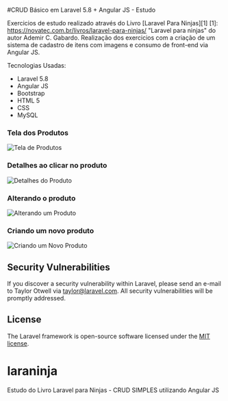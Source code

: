 #CRUD Básico em Laravel 5.8 + Angular JS - Estudo

Exercicios de estudo realizado através do Livro [Laravel Para Ninjas][1]
[1]: https://novatec.com.br/livros/laravel-para-ninjas/ "Laravel para ninjas" do autor Ademir C. Gabardo. Realização dos exercicios com a criação de um sistema de cadastro de itens com imagens e consumo de front-end via Angular JS.

Tecnologias Usadas:
- Laravel 5.8
- Angular JS
- Bootstrap
- HTML 5
- CSS
- MySQL

### Tela dos Produtos
![Tela de Produtos](https://i.imgur.com/cIMLDJs.png "Tela de Produtos")

### Detalhes ao clicar no produto
![Detalhes do Produto](https://i.imgur.com/gkcMpL3.png "Detalhes do Produto")

### Alterando o produto
![Alterando um Produto](https://i.imgur.com/GvOEqXq.png "Alterando um Produto")

### Criando um novo produto
![Criando um Novo Produto](https://i.imgur.com/nRRE5Uf.png "Criando um Novo Produto")



## Security Vulnerabilities

If you discover a security vulnerability within Laravel, please send an e-mail to Taylor Otwell via [taylor@laravel.com](mailto:taylor@laravel.com). All security vulnerabilities will be promptly addressed.

## License

The Laravel framework is open-source software licensed under the [MIT license](https://opensource.org/licenses/MIT).
# laraninja

Estudo do Livro Laravel para Ninjas - CRUD SIMPLES utilizando Angular JS
